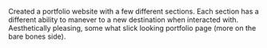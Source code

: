 Created a portfolio website with a few different sections. Each section has a different ability to manever to a new destination when interacted with. Aesthetically pleasing, some what slick looking portfolio page (more on the bare bones side). 
